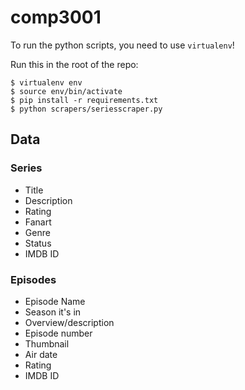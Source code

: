 # comp3001

To run the python scripts, you need to use `virtualenv`!

Run this in the root of the repo:

```
$ virtualenv env
$ source env/bin/activate
$ pip install -r requirements.txt
$ python scrapers/seriesscraper.py
```

## Data

### Series

 - Title
 - Description
 - Rating
 - Fanart
 - Genre
 - Status
 - IMDB ID

### Episodes

 - Episode Name
 - Season it's in
 - Overview/description
 - Episode number
 - Thumbnail
 - Air date
 - Rating
 - IMDB ID
